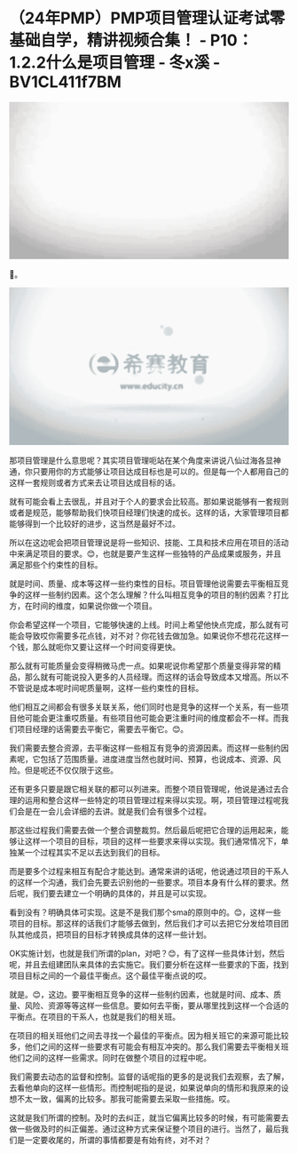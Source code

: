 # （24年PMP）PMP项目管理认证考试零基础自学，精讲视频合集！ - P10：1.2.2什么是项目管理 - 冬x溪 - BV1CL411f7BM

![](img/718faff9e21ea71cf090e8991febbe00_0.png)

🎼。

![](img/718faff9e21ea71cf090e8991febbe00_2.png)

那项目管理是什么意思呢？其实项目管理呃站在某个角度来讲说八仙过海各显神通，你只要用你的方式能够让项目达成目标也是可以的。但是每一个人都用自己的这样一套规则或者方式来去让项目达成目标的话。

就有可能会看上去很乱，并且对于个人的要求会比较高。那如果说能够有一套规则或者是规范，能够帮助我们快项目经理们快速的成长。这样的话，大家管理项目都能够得到一个比较好的进步，这当然是最好不过。

所以在这边呢会把项目管理说是将一些知识、技能、工具和技术应用在项目的活动中来满足项目的要求。😊，也就是要产生这样一些独特的产品成果或服务，并且满足那些个约束性的目标。

就是时间、质量、成本等这样一些约束性的目标。项目管理他说需要去平衡相互竞争的这样一些制约因素。这个怎么理解？什么叫相互竞争的项目的制约因素？打比方，在时间的维度，如果说你做一个项目。

你会希望这样一个项目，它能够快速的上线。时间上希望他快点完成，那么就有可能会导致哎你需要多花点钱，对不对？你花钱去做加急。如果说你不想花花这样一个钱，那么就呃你又要让这样一个时间变得更快。

那么就有可能质量会变得稍微马虎一点。如果呢说你希望那个质量变得非常的精品，那么就有可能说投入更多的人员经理。而这样的话会导致成本又增高。所以不不管说是成本呢时间呢质量啊，这样一些约束性的目标。

他们相互之间都会有很多关联关系，他们同时也是竞争的这样一个关系，有一些项目他可能会更注重哎质量。有些项目他可能会更注重时间的维度都会不一样。而我们项目经理的话需要去平衡它，需要去平衡它。😊。

我们需要去整合资源，去平衡这样一些相互有竞争的资源因素。而这样一些制约因素呢，它包括了范围质量。进度进度当然也就时间、预算，也说成本、资源、风险。但是呢还不仅仅限于这些。

还有更多只要是跟它相关联的都可以列进来。而整个项目管理呢，他说是通过去合理的运用和整合这样一些特定的项目管理过程来得以实现。啊，项目管理过程呢我们会是在一会儿会详细的去讲。就是我们会有很多个过程。

那这些过程我们需要去做一个整合调整裁剪。然后最后呢把它合理的运用起来，能够让这样一个项目的目标，项目的这样一些要求来得以实现。我们通常情况下，单独某一个过程其实不足以去达到我们的目标。

而是要多个过程来相互有配合才能达到。通常来讲的话呢，他说通过项目的干系人的这样一个沟通，我们会先要去识别他的一些要求。项目本身有什么样的要求。然后呢，我们要去建立一个明确的具体的，并且是可以实现。

看到没有？明确具体可实现。这是不是我们那个sma的原则中的。😊，这样一些项目的目标。那这样的话我们才能够去做到，然后我们才可以去把它分发给项目团队其他成员，把项目的目标才转换成具体的这样一些计划。

OK实施计划，也就是我们所谓的plan，对吧？😊，有了这样一些具体计划，然后呢，并且去组建团队来具体的去实施它。我们要分析在这样一些要求的下面，找到项目目标之间的一个最佳平衡点。这个最佳平衡点说的哎。

就是。😊，这边。要平衡相互竞争的这样一些制约因素，也就是时间、成本、质量、风险、资源等等这样一些信息。要如何去平衡，要从哪里找到这样一个合适的平衡点。在项目的干系人，也就是我们的相关班。

在项目的相关班他们之间去寻找一个最佳的平衡点。因为相关班它的来源可能比较多，他们之间的这样一些要求有可能会有相互冲突的。那么我们需要去平衡相关班他们之间的这样一些需求。同时在做整个项目的过程中呢。

我们需要去动态的监督和控制。监督的话呢指的更多的是说我们去观察，去了解，去看他单向的这样一些情形。而控制呢指的是说，如果说单向的情形和我原来的设想不太一致，偏离的比较多。那我可能需要去采取一些措施。哎。

这就是我们所谓的控制。及时的去纠正，就当它偏离比较多的时候，有可能需要去做一些做及时的纠正偏差。通过这种方式来保证整个项目的进行。当然了，最后我们是一定要收尾的，所谓的事情都要是有始有终，对不对？

